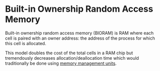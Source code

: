 # Built-in Ownership Random Access Memory

Built-in ownership random access memory (BIORAM) is RAM where each cell is paired with an owner address: the address of the process for which this cell is allocated.

This model doubles the cost of the total cells in a RAM chip but tremendously decreases allocation/deallocation time which would traditionally be done using [memory management units](https://en.wikipedia.org/wiki/Memory_management_unit).
